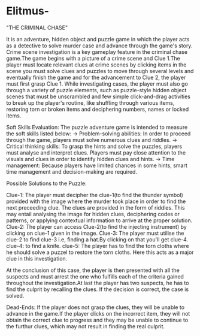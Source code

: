 # Elitmus-
"THE CRIMINAL CHASE"

It is an adventure, hidden object and puzzle game in which the player acts as a detective to solve murder case and advance through the game's story. Crime scene investigation is a key gameplay feature in the criminal chase game.The game begins with a picture of a crime scene and Clue 1.The player must locate relevant clues at crime scenes by clicking items in the scene you must solve clues and puzzles to move through several levels and eventually finish the game and for the advancement to Clue 2, the player must first grasp Clue 1. While investigating cases, the player must also go through a variety of puzzle elements, such as puzzle-style hidden object scenes that must be unscrambled and few simple click-and-drag activities to break up the player's routine, like shuffling through various items, restoring torn or broken items and deciphering numbers, names or locked items.

Soft Skills Evaluation: The puzzle adventure game is intended to measure the soft skills listed below: 
-> Problem-solving abilities: In order to proceed through the game, players must solve numerous clues and riddles.
-> Critical thinking skills: To grasp the hints and solve the puzzles, players must analyse and interpret clues. Players must pay close attention to the visuals and clues in order to identify hidden clues and hints. 
-> Time management: Because players have limited chances in some hints, smart time management and decision-making are required.

Possible Solutions to the Puzzle:

Clue-1: The player must decipher the clue-1(to find the thunder symbol) provided with the image where the murder took place in order to find the next preceeding clue. The clues are provided in the form of riddles. This may entail analysing the image for hidden clues, deciphering codes or patterns, or applying contextual information to arrive at the proper solution. 
Clue-2: The player can access Clue-2(to find the injecting instrument) by clicking on clue-1 given in the image.
Clue-3: The player must utilise the clue-2 to find clue-3 i.e, finding a hat.By clicking on that you'll get clue-4.
clue-4: to find a knife.
clue-5: The player has to find the torn cloths where he should solve a puzzel to restore the torn cloths. Here this acts as a major clue in this investigation.


At the conclusion of this case, the player is then presented with all the suspects and must arrest the one who fulfills each of the criteria gained throughout the investigation.At last the player has two suspects, he has to find the culprit by recalling the clues. If the decision is correct, the case is solved.

Dead-Ends: If the player does not grasp the clues, they will be unable to advance in the game.If the player clicks on the incorrect item, they will not obtain the correct clue to progress and they may be unable to continue to the furthur clues, which may not result in finding the real culprit.

